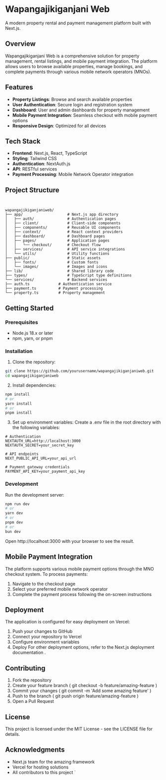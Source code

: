 
# Wapangajikiganjani Web

A modern property rental and payment management platform built with Next.js.

## Overview

Wapangajikiganjani Web is a comprehensive solution for property management, rental listings, and mobile payment integration. The platform allows users to browse available properties, manage bookings, and complete payments through various mobile network operators (MNOs).

## Features

- **Property Listings**: Browse and search available properties
- **User Authentication**: Secure login and registration system
- **Dashboard**: User and admin dashboards for property management
- **Mobile Payment Integration**: Seamless checkout with mobile payment options
- **Responsive Design**: Optimized for all devices

## Tech Stack

- **Frontend**: Next.js, React, TypeScript
- **Styling**: Tailwind CSS
- **Authentication**: NextAuth.js
- **API**: RESTful services
- **Payment Processing**: Mobile Network Operator integration

## Project Structure

 ```


wapangajikiganjaniweb/
├── app/                    # Next.js app directory
│   ├── auth/               # Authentication pages
│   ├── client/             # Client-side components
│   ├── components/         # Reusable UI components
│   ├── context/            # React context providers
│   ├── dashboard/          # Dashboard pages
│   ├── pages/              # Application pages
│   │   └── checkout/       # Checkout flow
│   ├── services/           # API service integrations
│   └── utils/              # Utility functions
├── public/                 # Static assets
│   ├── fonts/              # Custom fonts
│   └── images/             # Images and icons
├── lib/                    # Shared library code
├── types/                  # TypeScript type definitions
└── services/               # Backend services
├── auth.ts             # Authentication service
├── payment.ts          # Payment processing
└── property.ts         # Property management
```


## Getting Started

### Prerequisites

- Node.js 18.x or later
- npm, yarn, or pnpm

### Installation

1. Clone the repository:
```bash
git clone https://github.com/yourusername/wapangajikiganjaniweb.git
cd wapangajikiganjaniweb
 ```


2. Install dependencies:
```bash
npm install
# or
yarn install
# or
pnpm install
 ```

3. Set up environment variables:
   Create a .env file in the root directory with the following variables:
```plaintext
# Authentication
NEXTAUTH_URL=http://localhost:3000
NEXTAUTH_SECRET=your_secret_key

# API endpoints
NEXT_PUBLIC_API_URL=your_api_url

# Payment gateway credentials
PAYMENT_API_KEY=your_payment_api_key
 ```

### Development
Run the development server:

```bash
npm run dev
# or
yarn dev
# or
pnpm dev
# or
bun dev
 ```

Open http://localhost:3000 with your browser to see the result.

## Mobile Payment Integration
The platform supports various mobile payment options through the MNO checkout system. To process payments:

1. Navigate to the checkout page
2. Select your preferred mobile network operator
3. Complete the payment process following the on-screen instructions
## Deployment
The application is configured for easy deployment on Vercel:

1. Push your changes to GitHub
2. Connect your repository to Vercel
3. Configure environment variables
4. Deploy
For other deployment options, refer to the Next.js deployment documentation .

## Contributing
1. Fork the repository
2. Create your feature branch ( git checkout -b feature/amazing-feature )
3. Commit your changes ( git commit -m 'Add some amazing feature' )
4. Push to the branch ( git push origin feature/amazing-feature )
5. Open a Pull Request
## License
This project is licensed under the MIT License - see the LICENSE file for details.

## Acknowledgments
- Next.js team for the amazing framework
- Vercel for hosting solutions
- All contributors to this project
`